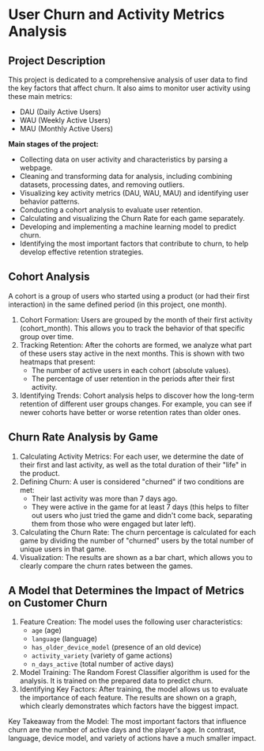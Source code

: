# User Churn and Activity Metrics Analysis

## Project Description

This project is dedicated to a comprehensive analysis of user data to find the key factors that affect churn. It also aims to monitor user activity using these main metrics:
* DAU (Daily Active Users)
* WAU (Weekly Active Users)
* MAU (Monthly Active Users)

**Main stages of the project:**

* Collecting data on user activity and characteristics by parsing a webpage. 
* Cleaning and transforming data for analysis, including combining datasets, processing dates, and removing outliers. 
* Visualizing key activity metrics (DAU, WAU, MAU) and identifying user behavior patterns. 
* Conducting a cohort analysis to evaluate user retention. 
* Calculating and visualizing the Churn Rate for each game separately. 
* Developing and implementing a machine learning model to predict churn. 
* Identifying the most important factors that contribute to churn, to help develop effective retention strategies.

  

## Cohort Analysis

A cohort is a group of users who started using a product (or had their first interaction) in the same defined period (in this project, one month).

1. Cohort Formation: Users are grouped by the month of their first activity (cohort_month). This allows you to track the behavior of that specific group over time. 
2. Tracking Retention: After the cohorts are formed, we analyze what part of these users stay active in the next months. This is shown with two heatmaps that present: 
    * The number of active users in each cohort (absolute values). 
    * The percentage of user retention in the periods after their first activity.
3. Identifying Trends: Cohort analysis helps to discover how the long-term retention of different user groups changes. For example, you can see if newer cohorts have better or worse retention rates than older ones.



## Churn Rate Analysis by Game

1.  Calculating Activity Metrics: For each user, we determine the date of their first and last activity, as well as the total duration of their "life" in the product.
2.  Defining Churn: A user is considered "churned" if two conditions are met:
    * Their last activity was more than 7 days ago. 
    * They were active in the game for at least 7 days (this helps to filter out users who just tried the game and didn't come back, separating them from those who were engaged but later left).
3.  Calculating the Churn Rate: The churn percentage is calculated for each game by dividing the number of "churned" users by the total number of unique users in that game.
4.  Visualization: The results are shown as a bar chart, which allows you to clearly compare the churn rates between the games.



## A Model that Determines the Impact of Metrics on Customer Churn

1.  Feature Creation: The model uses the following user characteristics:
    * `age` (age)
    * `language` (language)
    * `has_older_device_model` (presence of an old device)
    * `activity_variety` (variety of game actions)
    * `n_days_active` (total number of active days)
2.  Model Training: The Random Forest Classifier algorithm is used for the analysis. It is trained on the prepared data to predict churn.
3.  Identifying Key Factors: After training, the model allows us to evaluate the importance of each feature. The results are shown on a graph, which clearly demonstrates which factors have the biggest impact.

Key Takeaway from the Model:
The most important factors that influence churn are the number of active days and the player's age. In contrast, language, device model, and variety of actions have a much smaller impact.
